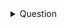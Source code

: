 <details><summary>Question</summary>
<p>
Consider a list (list = []). You can perform the following commands:

insert i e: Insert integer  at position .
print: Print the list.
remove e: Delete the first occurrence of integer .
append e: Insert integer  at the end of the list.
sort: Sort the list.
pop: Pop the last element from the list.
reverse: Reverse the list.
Initialize your list and read in the value of  followed by  lines of commands where each command will be of the  types listed above. Iterate through each command in order and perform the corresponding operation on your list.

Input Format

The first line contains an integer, , denoting the number of commands.
Each line  of the  subsequent lines contains one of the commands described above.

Constraints

The elements added to the list must be integers.
Output Format

For each command of type print, print the list on a new line.

Sample Input 0

12
insert 0 5
insert 1 10
insert 0 6
print
remove 6
append 9
append 1
sort
print
pop
reverse
print
Sample Output 0

[6, 5, 10]
[1, 5, 9, 10]
[9, 5, 1]
</p>
<details>

```python
if __name__ == '__main__':
    N = int(input())
    l = []
    for _ in range(N):
        string = list(map(str, input().split()))
        if string[0] == 'insert':
            l.insert(int(string[1]), int(string[2]))
        if string[0] == 'print':
            print(l)
        if string[0] == 'remove':
            l.remove(int(string[1]))
        if string[0] == 'append':
            l.append(int(string[1]))
        if string[0] == 'sort':
            l.sort()
        if string[0] == 'pop':
            l.pop()
        if string[0] == 'reverse':
            l.reverse()
```
